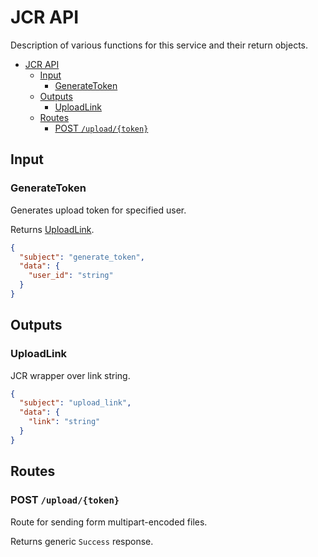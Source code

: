 # JCR API

Description of various functions for this service and their return objects.

- [JCR API](#jcr-api)
  - [Input](#input)
    - [GenerateToken](#generatetoken)
  - [Outputs](#outputs)
    - [UploadLink](#uploadlink)
  - [Routes](#routes)
    - [POST `/upload/{token}`](#post-uploadtoken)

## Input

### GenerateToken

Generates upload token for specified user.

Returns [UploadLink](#uploadlink).

```json
{
  "subject": "generate_token",
  "data": {
    "user_id": "string"
  }
}
```

## Outputs

### UploadLink

JCR wrapper over link string.

```json
{
  "subject": "upload_link",
  "data": {
    "link": "string"
  }
}
```

## Routes

### POST `/upload/{token}`

Route for sending form multipart-encoded files.

Returns generic `Success` response.
